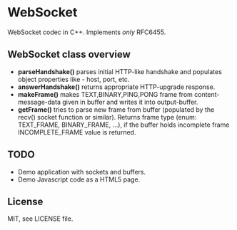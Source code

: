 WebSocket
=========

WebSocket codec in C++. Implements *only* RFC6455.

WebSocket class overview
---------
- **parseHandshake()** parses initial HTTP-like handshake and populates object properties like - host, port, etc.
- **answerHandshake()** returns appropriate HTTP-upgrade response.
- **makeFrame()** makes TEXT,BINARY,PING,PONG frame from content-message-data given in buffer and writes it into output-buffer.
- **getFrame()** tries to parse new frame from buffer (populated by the recv() socket function or similar). Returns frame type (enum: TEXT_FRAME, BINARY_FRAME, ...), if the buffer holds incomplete frame INCOMPLETE_FRAME value is returned.

TODO
---------
- Demo application with sockets and buffers.
- Demo Javascript code as a HTML5 page.

License
---------
MIT, see LICENSE file.